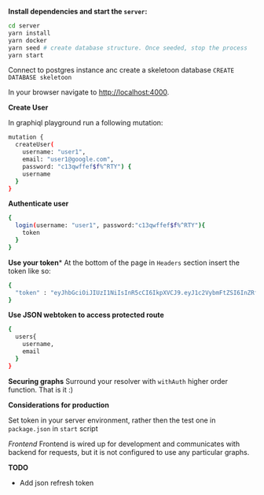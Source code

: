 
**Install dependencies and start the `server`:**

```sh
cd server
yarn install
yarn docker
yarn seed # create database structure. Once seeded, stop the process
yarn start
```

Connect to postgres instance anc create a skeletoon database `CREATE DATABASE skeletoon`

In your browser navigate to [http://localhost:4000](http://localhost:4000).

**Create User**

In graphiql playground run a following mutation:

```sh
mutation {
  createUser(
    username: "user1",
    email: "user1@google.com",
    password: "c13qwffef$f%^RTY") {
    username
  }
}
```

**Authenticate user**

```sh
{
  login(username: "user1", password:"c13qwffef$f%^RTY"){
    token
  }
}
```

**Use your token***
At the bottom of the page in `Headers` section insert the token like so:

```sh
{
  "token" : "eyJhbGciOiJIUzI1NiIsInR5cCI6IkpXVCJ9.eyJ1c2VybmFtZSI6InZRf0QuQtrcbk" #your token
}
```

**Use JSON webtoken to access protected route**

```sh
{
  users{
    username,
    email
  }
}
```

**Securing graphs**
Surround your resolver with `withAuth` higher order function. That is it :)

**Considerations for production**

Set token in your server environment, rather then the test one in `package.json` in `start` script

*Frontend*
Frontend is wired up for development and communicates with backend for requests, but it is not configured to use any particular graphs.

**TODO**

* Add json refresh token
